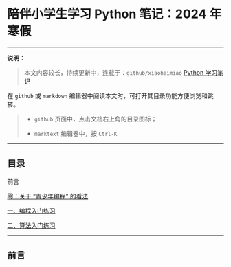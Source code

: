 # 陪伴小学生学习 Python 笔记：2024 年寒假

---

**说明：**

> 本文内容较长，持续更新中，连载于：`github/xiaohaimiao` [Python 学习笔记](https://github.com/xiaohaimiao/Python-Learning/ "Python 学习笔记")

在 `github` 或 `markdown` 编辑器中阅读本文时，可打开其目录功能方便浏览和跳转。

> + `github` 页面中，点击文档右上角的目录图标；
> 
> + `marktext` 编辑器中，按 `Ctrl-K`

---

## 目录

前言

[零：关于 “青少年编程” 的看法](Readme_0.md "查阅：零：关于 “青少年编程” 的看法")

[一、编程入门练习](Readme_1.md "查阅：一、编程入门练习")

[二、算法入门练习](Readme_2.md "查阅：二、算法入门练习")

---

## 前言
